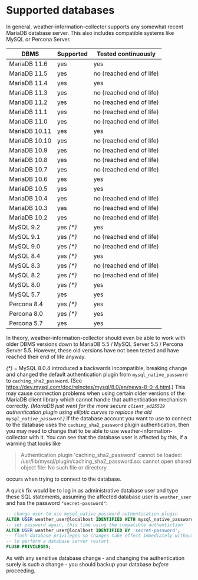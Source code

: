 # Supported databases

In general, weather-information-collector supports any somewhat recent MariaDB
database server. This also includes compatible systems like MySQL or Percona
Server.

| DBMS          | Supported   | Tested continuously      |
| ------------- | ----------- | ------------------------ |
| MariaDB 11.6  | yes         | yes                      |
| MariaDB 11.5  | yes         | no (reached end of life) |
| MariaDB 11.4  | yes         | yes                      |
| MariaDB 11.3  | yes         | no (reached end of life) |
| MariaDB 11.2  | yes         | no (reached end of life) |
| MariaDB 11.1  | yes         | no (reached end of life) |
| MariaDB 11.0  | yes         | no (reached end of life) |
| MariaDB 10.11 | yes         | yes                      |
| MariaDB 10.10 | yes         | no (reached end of life) |
| MariaDB 10.9  | yes         | no (reached end of life) |
| MariaDB 10.8  | yes         | no (reached end of life) |
| MariaDB 10.7  | yes         | no (reached end of life) |
| MariaDB 10.6  | yes         | yes                      |
| MariaDB 10.5  | yes         | yes                      |
| MariaDB 10.4  | yes         | no (reached end of life) |
| MariaDB 10.3  | yes         | no (reached end of life) |
| MariaDB 10.2  | yes         | no (reached end of life) |
| MySQL 9.2     | yes _(*)_   | yes                      |
| MySQL 9.1     | yes _(*)_   | no (reached end of life) |
| MySQL 9.0     | yes _(*)_   | no (reached end of life) |
| MySQL 8.4     | yes _(*)_   | yes                      |
| MySQL 8.3     | yes _(*)_   | no (reached end of life) |
| MySQL 8.2     | yes _(*)_   | no (reached end of life) |
| MySQL 8.0     | yes _(*)_   | yes                      |
| MySQL 5.7     | yes         | yes                      |
| Percona 8.4   | yes _(*)_   | yes                      |
| Percona 8.0   | yes _(*)_   | yes                      |
| Percona 5.7   | yes         | yes                      |

In theory, weather-information-collector should even be able to work with older
DBMS versions down to MariaDB 5.5 / MySQL Server 5.5 / Percona Server 5.5.
However, these old versions have not been tested and have reached their end of
life anyway.

_(*)_ = MySQL 8.0.4 introduced a backwards incompatible, breaking change and
changed the default authentication plugin from `mysql_native_password` to
`caching_sha2_password`. (See <https://dev.mysql.com/doc/relnotes/mysql/8.0/en/news-8-0-4.html>.)
This may cause connection problems when using certain older versions of the
MariaDB client library which cannot handle that authentication mechanism
correctly. _(MariaDB just went for the more secure `client_ed25519`
authentication plugin using elliptic curves to replace the old
`mysql_native_password`.)_ If the database account you want to use to connect to
the database uses the `caching_sha2_password` plugin authentication, then you
may need to change that to be able to use weather-information-collector with it.
You can see that the database user is affected by this, if a warning that looks
like

> Authentication plugin 'caching_sha2_password'
  cannot be loaded: /usr/lib/mysql/plugin/caching_sha2_password.so: cannot open
  shared object file: No such file or directory

occurs when trying to connect to the database.

A quick fix would be to log in as administrative database user and type these
SQL statements, assuming the affected database user is `weather_user` and has
the password `"secret-password"`:

```sql
-- change user to use mysql_native_password authentication plugin
ALTER USER weather_user@localhost IDENTIFIED WITH mysql_native_password BY '';
-- set password again, this time using the compatible authentiction
ALTER USER weather_user@localhost IDENTIFIED BY 'secret-password';
-- flush database privileges so changes take effect immediately without the need
-- to perform a database server restart
FLUSH PRIVILEGES;
```
As with any sensitive database change - and changing the authentication surely
is such a change - you should backup your database _before_ proceeding.
